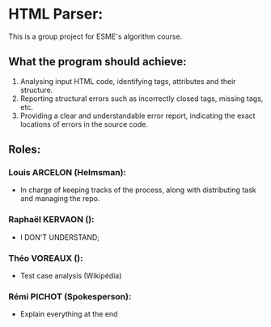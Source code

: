 # HTML Parser:

This is a group project for ESME's algorithm course.

## What the program should achieve:

1.	Analysing input HTML code, identifying tags, attributes and their structure.
2.	Reporting structural errors such as incorrectly closed tags, missing tags, etc.
3.	Providing a clear and understandable error report, indicating the exact locations of errors in the source code.

## Roles:

### Louis ARCELON (Helmsman):

- In charge of keeping tracks of the process, along with distributing task and managing the repo.

### Raphaël KERVAON ():
- I DON'T UNDERSTAND;

### Théo VOREAUX ():
- Test case analysis (Wikipédia)

### Rémi PICHOT (Spokesperson):

- Explain everything at the end
